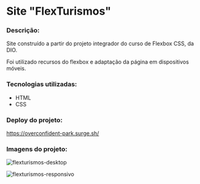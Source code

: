 # Site "FlexTurismos"

### Descrição:

Site construído a partir do projeto integrador do curso de Flexbox CSS, da DIO.

Foi utilizado recursos do flexbox e adaptação da página em dispositivos móveis.

### Tecnologias utilizadas:
- HTML
- CSS

### Deploy do projeto:

https://overconfident-park.surge.sh/

### Imagens do projeto:

![flexturismos-desktop](https://user-images.githubusercontent.com/89365251/233840829-d57de72f-ce94-4e05-938f-c4971ec68218.jpg)

![flexturismos-responsivo](https://user-images.githubusercontent.com/89365251/233840836-cbc5ce7c-e1b8-4341-a87f-88223b7c283d.jpg)

